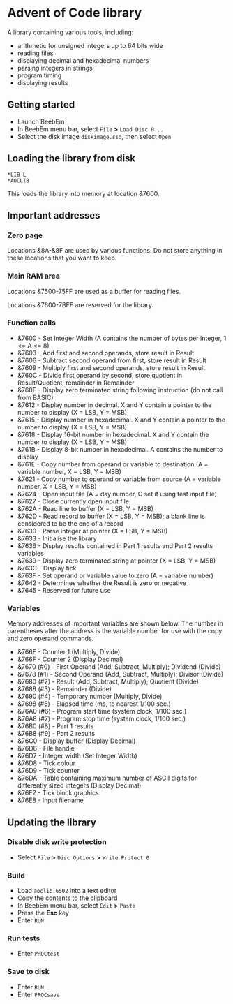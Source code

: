 # Advent of Code library

A library containing various tools, including:

* arithmetic for unsigned integers up to 64 bits wide
* reading files
* displaying decimal and hexadecimal numbers
* parsing integers in strings
* program timing
* displaying results

## Getting started

* Launch BeebEm
* In BeebEm menu bar, select `File` **>** `Load Disc 0...`
* Select the disk image `diskimage.ssd`, then select `Open`

## Loading the library from disk

```
*LIB L
*AOCLIB
```
This loads the library into memory at location &7600.

## Important addresses

### Zero page

Locations &8A-&8F are used by various functions. Do not store anything in these locations that you want to keep.

### Main RAM area

Locations &7500-75FF are used as a buffer for reading files.

Locations &7600-7BFF are reserved for the library.

### Function calls

- &7600 - Set Integer Width (A contains the number of bytes per integer, 1 <= A <= 8)
- &7603 - Add first and second operands, store result in Result
- &7606 - Subtract second operand from first, store result in Result
- &7609 - Multiply first and second operands, store result in Result
- &760C - Divide first operand by second, store quotient in Result/Quotient, remainder in Remainder
- &760F - Display zero terminated string following instruction (do not call from BASIC)
- &7612 - Display number in decimal. X and Y contain a pointer to the number to display (X = LSB, Y = MSB)
- &7615 - Display number in hexadecimal. X and Y contain a pointer to the number to display (X = LSB, Y = MSB)
- &7618 - Display 16-bit number in hexadecimal. X and Y contain the number to display (X = LSB, Y = MSB)
- &761B - Display 8-bit number in hexadecimal. A contains the number to display
- &761E - Copy number from operand or variable to destination (A = variable number, X = LSB, Y = MSB)
- &7621 - Copy number to operand or variable from source (A = variable number, X = LSB, Y = MSB)
- &7624 - Open input file (A = day number, C set if using test input file)
- &7627 - Close currently open input file
- &762A - Read line to buffer (X = LSB, Y = MSB)
- &762D - Read record to buffer (X = LSB, Y = MSB); a blank line is considered to be the end of a record
- &7630 - Parse integer at pointer (X = LSB, Y = MSB)
- &7633 - Initialise the library
- &7636 - Display results contained in Part 1 results and Part 2 results variables
- &7639 - Display zero terminated string at pointer (X = LSB, Y = MSB)
- &763C - Display tick
- &763F - Set operand or variable value to zero (A = variable number)
- &7642 - Determines whether the Result is zero or negative
- &7645 - Reserved for future use

### Variables

Memory addresses of important variables are shown below. The number in parentheses after the address is the variable number for use with the copy and zero operand commands.

- &766E - Counter 1 (Multiply, Divide)
- &766F - Counter 2 (Display Decimal)
- &7670 (#0) - First Operand (Add, Subtract, Multiply); Dividend (Divide)
- &7678 (#1) - Second Operand (Add, Subtract, Multiply); Divisor (Divide)
- &7680 (#2) - Result (Add, Subtract, Multiply); Quotient (Divide)
- &7688 (#3) - Remainder (Divide)
- &7690 (#4) - Temporary number (Multiply, Divide)
- &7698 (#5) - Elapsed time (ms, to nearest 1/100 sec.)
- &76A0 (#6) - Program start time (system clock, 1/100 sec.)
- &76A8 (#7) - Program stop time (system clock, 1/100 sec.)
- &76B0 (#8) - Part 1 results
- &76B8 (#9) - Part 2 results
- &76C0 - Display buffer (Display Decimal)
- &76D6 - File handle
- &76D7 - Integer width (Set Integer Width)
- &76D8 - Tick colour
- &76D9 - Tick counter
- &76DA - Table containing maximum number of ASCII digits for differently sized integers (Display Decimal)
- &76E2 - Tick block graphics
- &76E8 - Input filename

## Updating the library

### Disable disk write protection

* Select `File` **>** `Disc Options` **>** `Write Protect 0`

### Build

* Load `aoclib.6502` into a text editor
* Copy the contents to the clipboard
* In BeebEm menu bar, select `Edit` **>** `Paste`
* Press the **Esc** key
* Enter `RUN`

### Run tests

* Enter `PROCtest`

### Save to disk

* Enter `RUN`
* Enter `PROCsave`
